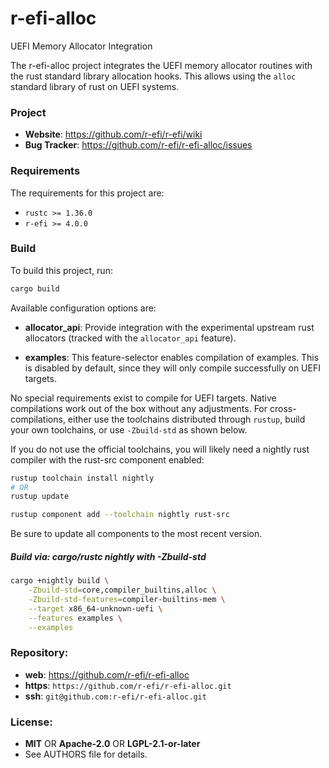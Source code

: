 r-efi-alloc
===========

UEFI Memory Allocator Integration

The r-efi-alloc project integrates the UEFI memory allocator routines with the
rust standard library allocation hooks. This allows using the `alloc` standard
library of rust on UEFI systems.

### Project

 * **Website**: <https://github.com/r-efi/r-efi/wiki>
 * **Bug Tracker**: <https://github.com/r-efi/r-efi-alloc/issues>

### Requirements

The requirements for this project are:

 * `rustc >= 1.36.0`
 * `r-efi >= 4.0.0`

### Build

To build this project, run:

```sh
cargo build
```

Available configuration options are:

 * **allocator_api**: Provide integration with the experimental upstream rust
                      allocators (tracked with the `allocator_api` feature).

 * **examples**: This feature-selector enables compilation of examples. This
                 is disabled by default, since they will only compile
                 successfully on UEFI targets.

No special requirements exist to compile for UEFI targets. Native compilations
work out of the box without any adjustments. For cross-compilations, either use
the toolchains distributed through `rustup`, build your own toolchains, or use
`-Zbuild-std` as shown below.

If you do not use the official toolchains, you will likely need a nightly rust
compiler with the rust-src component enabled:

```sh
rustup toolchain install nightly
# OR
rustup update

rustup component add --toolchain nightly rust-src
```

Be sure to update all components to the most recent version.

##### Build via: cargo/rustc nightly with -Zbuild-std

```sh
cargo +nightly build \
    -Zbuild-std=core,compiler_builtins,alloc \
    -Zbuild-std-features=compiler-builtins-mem \
    --target x86_64-unknown-uefi \
    --features examples \
    --examples
```

### Repository:

 - **web**:   <https://github.com/r-efi/r-efi-alloc>
 - **https**: `https://github.com/r-efi/r-efi-alloc.git`
 - **ssh**:   `git@github.com:r-efi/r-efi-alloc.git`

### License:

 - **MIT** OR **Apache-2.0** OR **LGPL-2.1-or-later**
 - See AUTHORS file for details.
